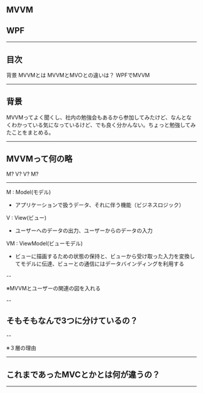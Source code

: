 ## MVVM
## WPF

---

## 目次
背景
MVVMとは
MVVMとMV○との違いは？
WPFでMVVM

---

## 背景

MVVMってよく聞くし、社内の勉強会もあるから参加してみたけど、なんとなくわかっている気になっているけど、でも良く分かんない。ちょっと勉強してみたことをまとめる。

---

## MVVMって何の略

M? V? V? M?

---

M : Model(モデル)
- アプリケーションで扱うデータ、それに伴う機能（ビジネスロジック）

V : View(ビュー)
- ユーザーへのデータの出力、ユーザーからのデータの入力

VM : ViewModel(ビューモデル)
- ビューに描画するための状態の保持と、ビューから受け取った入力を変換してモデルに伝達、ビューとの通信にはデータバインディングを利用する

--

※MVVMとユーザーの関連の図を入れる

--

## そもそもなんで3つに分けているの？

--

※３層の理由

---

## これまであったMVCとかとは何が違うの？

---